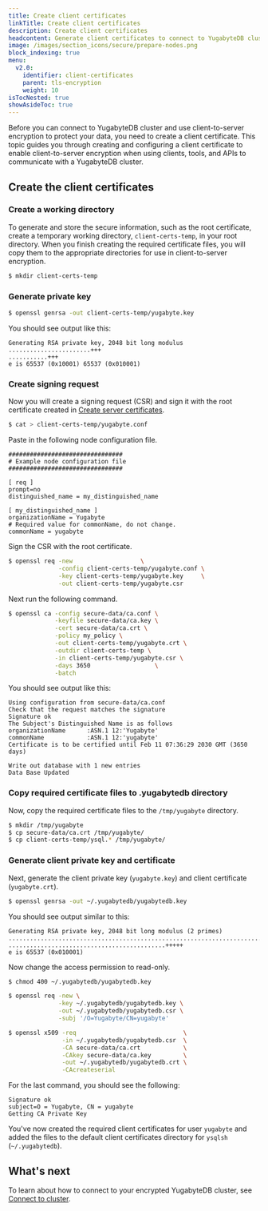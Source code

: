 ```yaml
---
title: Create client certificates
linkTitle: Create client certificates
description: Create client certificates
headcontent: Generate client certificates to connect to YugabyteDB clusters.
image: /images/section_icons/secure/prepare-nodes.png
block_indexing: true
menu:
  v2.0:
    identifier: client-certificates
    parent: tls-encryption
    weight: 10
isTocNested: true
showAsideToc: true
---
```


Before you can connect to YugabyteDB cluster and use client-to-server encryption to protect your data, you need to create a client certificate. This topic guides you through creating and configuring a client certificate to enable client-to-server encryption when using clients, tools, and APIs to communicate with a YugabyteDB cluster.

## Create the client certificates

### Create a working directory

To generate and store the secure information, such as the root certificate, create a temporary working directory, `client-certs-temp`, in your root directory. When you finish creating the required certificate files, you will copy them to the appropriate directories for use in client-to-server encryption.

```sh
$ mkdir client-certs-temp
```

### Generate private key

```sh
$ openssl genrsa -out client-certs-temp/yugabyte.key
```

You should see output like this:

```
Generating RSA private key, 2048 bit long modulus
.......................+++
...........+++
e is 65537 (0x10001) 65537 (0x010001)
```

### Create signing request

Now you will create a signing request (CSR) and sign it with the root certificate created in [Create server certificates](../server-certificates).

```sh
$ cat > client-certs-temp/yugabyte.conf
```

Paste in the following node configuration file.

```
################################
# Example node configuration file
################################

[ req ]
prompt=no
distinguished_name = my_distinguished_name

[ my_distinguished_name ]
organizationName = Yugabyte
# Required value for commonName, do not change.
commonName = yugabyte
```

Sign the CSR with the root certificate.

```sh
$ openssl req -new                   \
              -config client-certs-temp/yugabyte.conf \
              -key client-certs-temp/yugabyte.key     \
              -out client-certs-temp/yugabyte.csr
```

Next run the following command.

```sh
$ openssl ca -config secure-data/ca.conf \
             -keyfile secure-data/ca.key \
             -cert secure-data/ca.crt \
             -policy my_policy \
             -out client-certs-temp/yugabyte.crt \
             -outdir client-certs-temp \
             -in client-certs-temp/yugabyte.csr \
             -days 3650                  \
             -batch
```

You should see output like this:

```
Using configuration from secure-data/ca.conf
Check that the request matches the signature
Signature ok
The Subject's Distinguished Name is as follows
organizationName      :ASN.1 12:'Yugabyte'
commonName            :ASN.1 12:'yugabyte'
Certificate is to be certified until Feb 11 07:36:29 2030 GMT (3650 days)

Write out database with 1 new entries
Data Base Updated
```

### Copy required certificate files to .yugabytedb directory

Now, copy the required certificate files to the `/tmp/yugabyte` directory.

```sh
$ mkdir /tmp/yugabyte
$ cp secure-data/ca.crt /tmp/yugabyte/
$ cp client-certs-temp/ysql.* /tmp/yugabyte/
```

### Generate client private key and certificate

Next, generate the client private key (`yugabyte.key`) and client certificate (`yugabyte.crt`).

```sh
$ openssl genrsa -out ~/.yugabytedb/yugabytedb.key
```
You should see output similar to this:

```
Generating RSA private key, 2048 bit long modulus (2 primes)
............................................................................................+++++
............................................+++++
e is 65537 (0x010001)
```

Now change the access permission to read-only.

```sh
$ chmod 400 ~/.yugabytedb/yugabytedb.key
```

```sh
$ openssl req -new \
              -key ~/.yugabytedb/yugabytedb.key \
              -out ~/.yugabytedb/yugabytedb.csr \
              -subj '/O=Yugabyte/CN=yugabyte'
```

```sh
$ openssl x509 -req                              \
               -in ~/.yugabytedb/yugabytedb.csr  \
               -CA secure-data/ca.crt            \
               -CAkey secure-data/ca.key         \
               -out ~/.yugabytedb/yugabytedb.crt \
               -CAcreateserial
```

For the last command, you should see the following:

```
Signature ok
subject=O = Yugabyte, CN = yugabyte
Getting CA Private Key
```

You've now created the required client certificates for user `yugabyte` and added the files to the default client certificates directory for `ysqlsh` (`~/.yugabytedb`).

## What's next

To learn about how to connect to your encrypted YugabyteDB cluster, see [Connect to cluster](../connect-to-cluster).
